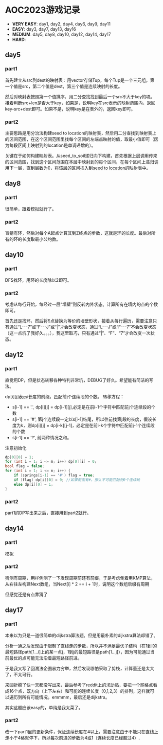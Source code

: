 # AOC2023游戏记录
- **VERY EASY**: day1, day2, day4, day6, day9, day11
- **EASY**: day3, day7, day13, day16
- **MEDIUM**: day5, day8, day10, day12, day14, day17
- **HARD**: 

## day5
### part1
首先建立从src到dest的映射表：用vector存储Tup，每个Tup是一个三元组，第一个值是src，第二个值是dest，第三个值是连续映射的长度。

然后对映射表按照第一个值排序，用二分查找找到最后一个src不大于key的项。接着判断src+len是否大于key，如果是，说明key在src表示的映射范围内，返回key-src+dest即可。如果不是，说明key是在表外的，返回key即可。

### part2
主要思路是用分治法构建seed to location的映射表，然后用二分查找到映射表上的区间范围，在这个区间范围里找每个区间的左端点映射的值，取最小值即可（因为每段区间上映射到的location是单调递增的）。

关键在于如何构建映射表。从seed_to_soil递归向下构建，首先根据上层调用传来的区间范围，找到这个区间范围在本层中映射到的每个区间，在每个区间上递归调用下一层，直到层数为0，将该层的区间插入到seed to location的映射表中。

## day8
### part1
很简单，跟着模拟就行了。
### part2
盲猜有环，然后对每个A起点计算其到Z终点的步数，这就是环的长度。最后对所有的环的长度取最小公约数。

## day10
### part1
DFS找环，用环的长度除以2即可。
### part2
考虑从每行开始，每经过一层“墙壁”则反转内外状态。计算所有在墙内的点的个数即可。

首先还是找环，然后将S点替换为等价的墙壁形状，接着从每行遍历，需要注意只有通过“L---7”或“F---J”或“|”才会改变状态，通过“L---J”或“F---7”不会改变状态（这一点坑了我好久。。。），我这里取巧，只有通过“|”、“F”、“7”才会改变一次状态。

## day12
### part1
直觉用DP，但是状态转移各种特判非常坑，DEBUG了好久。希望能有简洁的写法。

dp[i][j]表示i长度的前缀，匹配前j个连续段的个数。
转移方程：
- s[i-1] == '.', dp[i][j] = dp[i-1][j],必定是在前i-1个字符中匹配前j个连续段的个数
- s[i-1] == '#', 第j个连续段一定以s[i-1]结尾，所以往前找第j段的长度，假设长度为k，则dp[i][j] = dp[i-k][j-1]，必定是在前i-k个字符中匹配前j-1个连续段的个数
- s[i-1] == '?', 前两种情况之和。


注意初始化

```cpp
dp[0][0] = 1;
for (int i = 1; i <= m; i++) dp[0][i] = 0;
bool flag = false;
for (int i = 1; i <= n; i++) {
    if (springs[i-1] == '#') flag = true;
    if (flag) dp[i][0] = 0; //如果前面有#，那么不可能匹配到0个连续段
    else dp[i][0] = 1;
}
```
### part2
part1的DP写出来之后，直接用到part2就行。

## day14
### part1
模拟
### part2
猜测有周期，用样例测了一下发现周期前还有前缀，于是考虑倒着用KMP算法，从右往左构建Next数组，当Next[i] * 2 == i + 1时，说明这个数组后缀有周期

但感觉还是有点靠猜了

## day17
### part1
本来以为只是一道很简单的dijkstra算法题，但是用最朴素的dijkstra算法却错了。

分析一通之后发现由于限制了直线走的步数，所以并不满足最优子结构（在1到i的最短路径path[1...i]上的某一点j，1到j的最短路径是path[1...j]），因为可能通过当前最优的点可能无法沿着最短路径前进。

于是我又写了回溯法企图暴力穷举，然后发现哪怕采取了剪枝，计算量还是太大了，不太可行。

来回折腾了快一天都没写出来，最后参考了reddit上的求助贴，要把一个网格点看成16个点，既方向（上下左右）和可能的连续长度（0,1,2,3）的排列，这样就可以遍历到所有可能情况。emmmm，最后还是dijkstra。

其实这题应该easy的，单纯是我太菜了。

### part2
改一下part1里的更新条件，保证连续长度在4以上，需要注意由于不能只在直线上走小于4格就停下，所以每次前进的步数为4或1（连续长度已经超过4）.